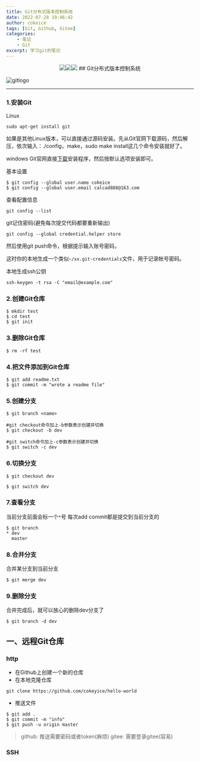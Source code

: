 ```yaml
---
title: Git分布式版本控制系统
date: 2022-07-28 19:46:42
author: cokeice
tags: [Git, Github, Gitee]
categories: 
    - 笔记
    - Git
excerpt: 学习git的笔记
---
```


<p align='center'>
<a href="https://www.github.com/Cokeic" target="_blank"><img src="https://img.shields.io/badge/Github-@可乐冰-f3e1e1.svg?style=flat-square&logo=Github&logoColor=181717"></a><a href="https://www.gitee.com/Cokeice" target="_blank"><img src="https://img.shields.io/badge/Gitee-@可乐冰-f3e1e1.svg?style=flat-square&logo=Gitee&logoColor=C71D23"></a><a href="https://cokeice.gitee.io/img/wechat/wx.png" target="_blank"><img src="https://img.shields.io/badge/微信-@LNFeng-f3e1e1.svg?style=flat-square&logo=WeChat"></a>
## Git分布式版本控制系统

![gitlogo](https://git-scm.com/images/logo@2x.png)

***
### 1.安装Git

Linux
```shell
sudo apt-get install git
```
如果是其他Linux版本，可以直接通过源码安装。先从Git官网下载源码，然后解压，依次输入：./config，make，sudo make install这几个命令安装就好了。

windows
    Git官网直接[下载](https://git-scm.com/downloads)安装程序，然后按默认选项安装即可。

基本设置
```shell
$ git config --global user.name cokeice
$ git config --global user.email calcad888@163.com
```
查看配置信息

```shell
git config --list
```

git记住密码(避免每次提交代码都要重新输出)

```shell
git config --global credential.helper store
```

然后使用git push命令，根据提示输入账号密码，

这时你的本地生成一个类似`~/xx.git-credentials`文件，用于记录帐号密码。

本地生成ssh公钥

```shell
ssh-keygen -t rsa -C "email@example.com"
```

### 2.创建Git仓库

```shell
$ mkdir test
$ cd test
$ git init
```
### 3.删除Git仓库
```shell
$ rm -rf test
```
### 4.把文件添加到Git仓库
```shell
$ git add readme.txt
$ git commit -m "wrote a readme file"
```
### 5.创建分支
```shell
$ git branch <name>
```
```shell
#git checkout命令加上-b参数表示创建并切换
$ git checkout -b dev
```
```shell
#git switch命令加上-c参数表示创建并切换
$ git switch -c dev
```
### 6.切换分支
```shell
$ git checkout dev
```
```shell
$ git switch dev
```
### 7.查看分支
当前分支前面会标一个`*`号
每次add commit都是提交到当前分支的
```shell
$ git branch
* dev
  master
```
### 8.合并分支
合并某分支到当前分支
```shell
$ git merge dev
```
### 9.删除分支

合并完成后，就可以放心的删除dev分支了
```shell
$ git branch -d dev
```
## 一、远程Git仓库
### http

* 在Github上创建一个新的仓库
* 在本地克隆仓库
```shell
git clone https://github.com/cokeyice/hello-world
```
* 推送文件
```shell
$ git add .
$ git commit -m "info"
$ git push -u origin master
```
> github: 推送需要密码或者token(麻烦)
> gitee: 需要登录gitee(容易)
### SSH

